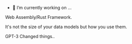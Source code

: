 

- 🔭 I’m currently working on ...

Web Assembly/Rust Framework. 


It's not the size of your data models but how you use them.


GPT-3 Changed things..



